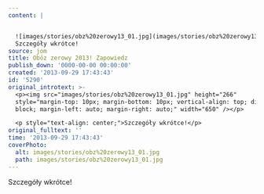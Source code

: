 ```yaml
---
content: |


  ![images/stories/obz%20zerowy13_01.jpg](images/stories/obz%20zerowy13_01.jpg)
  Szczegóły wkrótce!
source: jom
title: Obóz zerowy 2013! Zapowiedz
publish_down: '0000-00-00 00:00:00'
created: '2013-09-29 17:43:43'
id: '5290'
original_introtext: >-
  <p><img src="images/stories/obz%20zerowy13_01.jpg" height="266"
  style="margin-top: 10px; margin-bottom: 10px; vertical-align: top; display:
  block; margin-left: auto; margin-right: auto;" width="650" /></p>

  <p style="text-align: center;">Szczegóły wkrótce!</p>
original_fulltext: ''
time: '2013-09-29 17:43:43'
coverPhoto:
  alt: images/stories/obz%20zerowy13_01.jpg
  path: images/stories/obz%20zerowy13_01.jpg
---
```

Szczegóły wkrótce!


<!--{{json:{"created_date":"2013-09-29 17:43:43","publish_down":"0000-00-00 00:00:00","id":"5290"}}}-->